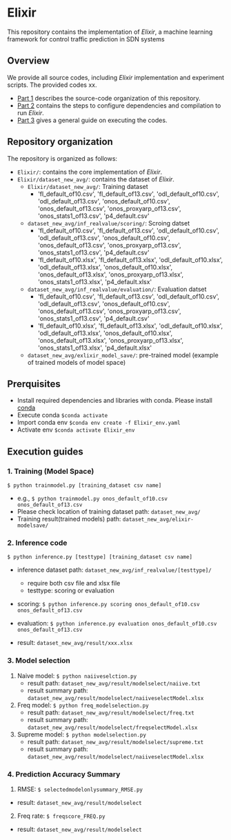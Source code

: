 # Elixir 

This repository contains the implementation of *Elixir*, a machine learning framework for control traffic prediction in SDN systems

## Overview

We provide all source codes, including *Elixir* implementation and experiment scripts. The provided codes xx.

* [Part 1](#Repository-organization) describes the source-code organization of this repository.
* [Part 2](#Prerquisites) contains the steps to configure dependencies and compilation to run *Elixir*.
* [Part 3](#Execution-guides) gives a general guide on executing the codes. 

## Repository organization 

The repository is organized as follows:

* `Elixir/`: contains the core implementation of *Elixir*. 
* `Elixir/dataset_new_avg/`: contains the dataset of *Elixir*. 
   * `Elixir/dataset_new_avg/`: Training dataset
       * 'fl_default_of10.csv', 'fl_default_of13.csv', 'odl_default_of10.csv', 'odl_default_of13.csv', 'onos_default_of10.csv', 'onos_default_of13.csv', 'onos_proxyarp_of13.csv', 'onos_stats1_of13.csv', 'p4_default.csv'
   * `dataset_new_avg/inf_realvalue/scoring/`: Scroing datset
       * 'fl_default_of10.csv', 'fl_default_of13.csv', 'odl_default_of10.csv', 'odl_default_of13.csv', 'onos_default_of10.csv', 'onos_default_of13.csv', 'onos_proxyarp_of13.csv', 'onos_stats1_of13.csv', 'p4_default.csv'
       * 'fl_default_of10.xlsx', 'fl_default_of13.xlsx', 'odl_default_of10.xlsx', 'odl_default_of13.xlsx', 'onos_default_of10.xlsx', 'onos_default_of13.xlsx', 'onos_proxyarp_of13.xlsx', 'onos_stats1_of13.xlsx', 'p4_default.xlsx'
   * `dataset_new_avg/inf_realvalue/evaluation/`: Evaluation datset
       * 'fl_default_of10.csv', 'fl_default_of13.csv', 'odl_default_of10.csv', 'odl_default_of13.csv', 'onos_default_of10.csv', 'onos_default_of13.csv', 'onos_proxyarp_of13.csv', 'onos_stats1_of13.csv', 'p4_default.csv'
       * 'fl_default_of10.xlsx', 'fl_default_of13.xlsx', 'odl_default_of10.xlsx', 'odl_default_of13.xlsx', 'onos_default_of10.xlsx', 'onos_default_of13.xlsx', 'onos_proxyarp_of13.xlsx', 'onos_stats1_of13.xlsx', 'p4_default.xlsx'
   * `dataset_new_avg/exlixir_model_save/`: pre-trained model (example of trained models of model space)

     
## Prerquisites 
-  Install required dependencies and libraries with conda. Please install [conda](https://www.anaconda.com/download)
-  Execute conda
    `$conda activate`
-  Import conda env
    `$conda env create -f Elixir_env.yaml`
-  Activate env
    `$conda activate Elixir_env`

## Execution guides 

### 1. Training (Model Space) 
  `$ python trainmodel.py [training_dataset csv name]`
  - e.g., `$ python trainmodel.py onos_default_of10.csv onos_default_of13.csv`
  - Please check location of training dataset path: `dataset_new_avg/`
  - Training result(trained models) path: `dataset_new_avg/elixir-modelsave/`
### 2. Inference code 
  `$ python inference.py [testtype] [training_dataset csv name]`
  - inference dataset path: `dataset_new_avg/inf_realvalue/[testtype]/`
    - require both csv file and xlsx file
    - testtype: scoring or evaluation
  - scoring: `$ python inference.py scoring onos_default_of10.csv onos_default_of13.csv`
  - evaluation: `$ python inference.py evaluation onos_default_of10.csv onos_default_of13.csv`

  - result:  `dataset_new_avg/result/xxx.xlsx`
### 3. Model selection
1) Naive model: `$ python naiiveselction.py`
   - result path: `dataset_new_avg/result/modelselect/naiive.txt`
   - result summary path: `dataset_new_avg/result/modelselect/naiiveselectModel.xlsx`
3) Freq model: `$ python freq_modelselection.py`
   - result path: `dataset_new_avg/result/modelselect/freq.txt`
   - result summary path: `dataset_new_avg/result/modelselect/freqselectModel.xlsx`
5) Supreme model: `$ python modelselection.py`
   - result path: `dataset_new_avg/result/modelselect/supreme.txt`
   - result summary path: `dataset_new_avg/result/modelselect/naiiveselectModel.xlsx`


### 4. Prediction Accuracy Summary
1) RMSE: `$ selectedmodelonlysummary_RMSE.py`
* result: `dataset_new_avg/result/modelselect`

2) Freq rate: `$ freqscore_FREQ.py`
* result: `dataset_new_avg/result/modelselect`
